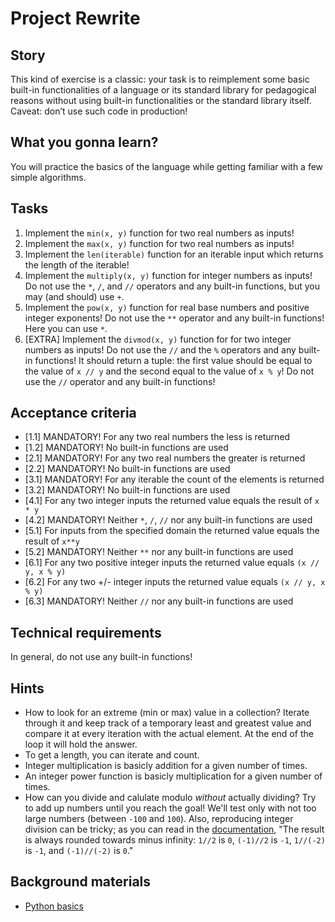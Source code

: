 # Project Rewrite

## Story

This kind of exercise is a classic: your task is to reimplement some basic built-in functionalities of a language or its standard library for pedagogical reasons without using built-in functionalities or the standard library itself. Caveat: don’t use such code in production!

## What you gonna learn?

You will practice the basics of the language while getting familiar with a few simple algorithms.

## Tasks

1. Implement the `min(x, y)` function for two real numbers as inputs!
2. Implement the `max(x, y)` function for two real numbers as inputs!
3. Implement the `len(iterable)` function for an iterable input which returns the length of the iterable!
4. Implement the `multiply(x, y)` function for integer numbers as inputs! Do not use the `*`, `/`, and `//` operators and any built-in functions, but you may (and should) use `+`.
5. Implement the `pow(x, y)` function for real base numbers and positive integer exponents! Do not use the `**` operator and any built-in functions! Here you can use `*`.
6. [EXTRA] Implement the `divmod(x, y)` function for for two integer numbers as inputs! Do not use the `//` and the `%` operators and any built-in functions! It should return a tuple: the first value should be equal to the value of `x // y` and the second equal to the value of `x % y`! Do not use the `//` operator and any built-in functions!

## Acceptance criteria

- [1.1] MANDATORY! For any two real numbers the less is returned
- [1.2] MANDATORY! No built-in functions are used
- [2.1] MANDATORY! For any two real numbers the greater is returned
- [2.2] MANDATORY! No built-in functions are used
- [3.1] MANDATORY! For any iterable the count of the elements is returned
- [3.2] MANDATORY! No built-in functions are used
- [4.1] For any two integer inputs the returned value equals the result of `x * y`
- [4.2] MANDATORY! Neither `*`, `/`, `//` nor any built-in functions are used
- [5.1] For inputs from the specified domain the returned value equals the result of `x**y`
- [5.2] MANDATORY! Neither `**` nor any built-in functions are used
- [6.1] For any two positive integer inputs the returned value equals `(x // y, x % y)`
- [6.2] For any two +/- integer inputs the returned value equals `(x // y, x % y)`
- [6.3] MANDATORY! Neither `//` nor any built-in functions are used

## Technical requirements

In general, do not use any built-in functions!

## Hints

- How to look for an extreme (min or max) value in a collection?
  Iterate through it and keep track of a temporary least and greatest
  value and compare it at every iteration with the actual element.
  At the end of the loop it will hold the answer.
- To get a length, you can iterate and count.
- Integer multiplication is basicly addition for a given number of times.
- An integer power function is basicly multiplication for a given number of times.
- How can you divide and calulate modulo _without_ actually dividing?
  Try to add up numbers until you reach the goal! We'll test only with
  not too large numbers (between `-100` and `100`).
  Also, reproducing integer division can be tricky; as you can read in the
  [documentation](https://docs.python.org/3/library/stdtypes.html#numeric-types-int-float-complex),
  "The result is always rounded towards minus infinity:
  `1//2` is `0`, `(-1)//2` is `-1`, `1//(-2)` is `-1`, and `(-1)//(-2)` is `0`."

## Background materials

- [Python basics](https://learn.code.cool/progbasics/#/../pages/python/python-basics-variables-conditions-loops-lists-strings-functions-user-interactions-file-handling)
